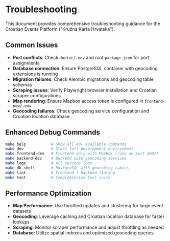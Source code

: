 # Troubleshooting

This document provides comprehensive troubleshooting guidance for the Croatian Events Platform ("Kružna Karta Hrvatska").

## Common Issues

- **Port conflicts**: Check `docker/.env` and root `package.json` for port assignments
- **Database connection**: Ensure PostgreSQL container with geocoding extensions is running
- **Migration failures**: Check Alembic migrations and geocoding table schemas
- **Scraping issues**: Verify Playwright browser installation and Croatian scraper configurations
- **Map rendering**: Ensure Mapbox access token is configured in `frontend-new/.env`
- **Geocoding failures**: Check geocoding service configuration and Croatian location database

## Enhanced Debug Commands

```bash
make help           # Show all 40+ available commands
make dev            # Start full development environment
make frontend-dev   # Frontend only with Mapbox (runs on port 3001)
make backend-dev    # Backend with geocoding services
make logs           # All service logs
make db-shell       # PostgreSQL with geocoding tables
make lint           # Frontend + backend linting
make test           # Comprehensive test suite
```

## Performance Optimization

- **Map Performance**: Use throttled updates and clustering for large event datasets
- **Geocoding**: Leverage caching and Croatian location database for faster lookups
- **Scraping**: Monitor scraper performance and adjust throttling as needed
- **Database**: Utilize spatial indexes and optimized geocoding queries
